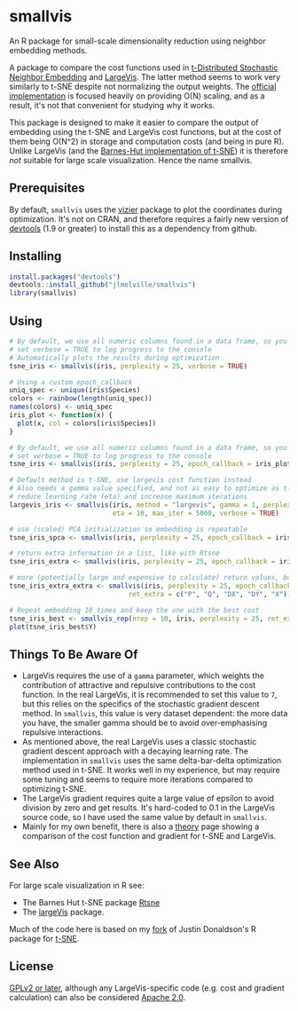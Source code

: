 # smallvis

An R package for small-scale dimensionality reduction using neighbor embedding 
methods.

A package to compare the cost functions used in [t-Distributed Stochastic Neighbor Embedding](https://lvdmaaten.github.io/tsne/) and 
[LargeVis](https://arxiv.org/abs/1602.00370). The latter method seems to work
very similarly to t-SNE despite not normalizing the output weights. The
[official implementation](https://github.com/lferry007/LargeVis) is focused 
heavily on providing O(N) scaling, and as a result, it's not that convenient for
studying why it works. 

This package is designed to make it easier to compare
the output of embedding using the t-SNE and LargeVis cost functions, but at the
cost of them being O(N^2) in storage and computation costs (and being in pure R).
Unlike LargeVis (and the 
[Barnes-Hut implementation of t-SNE](https://github.com/lvdmaaten/bhtsne)) it is
therefore *not* suitable for large scale visualization. Hence the name smallvis.

## Prerequisites

By default, `smallvis` uses the [vizier](https://github.com/jlmelville/vizier)
package to plot the coordinates during optimization. It's not on CRAN, and 
therefore requires a fairly new version of 
[devtools](https://cran.r-project.org/package=devtools) (1.9 or greater) to 
install this as a dependency from github.

## Installing

```R
install.packages("devtools")
devtools::install_github("jlmelville/smallvis")
library(smallvis)
```

## Using

```R
# By default, we use all numeric columns found in a data frame, so you don't need to filter out factor or strings
# set verbose = TRUE to log progress to the console
# Automatically plots the results during optimization
tsne_iris <- smallvis(iris, perplexity = 25, verbose = TRUE)

# Using a custom epoch_callback
uniq_spec <- unique(iris$Species)
colors <- rainbow(length(uniq_spec))
names(colors) <- uniq_spec
iris_plot <- function(x) {
  plot(x, col = colors[iris$Species])
}

# By default, we use all numeric columns found in a data frame, so you don't need to filter out factor or strings
# set verbose = TRUE to log progress to the console
tsne_iris <- smallvis(iris, perplexity = 25, epoch_callback = iris_plot, verbose = TRUE)

# Default method is t-SNE, use largevis cost function instead
# Also needs a gamma value specified, and not as easy to optimize as t-SNE:
# reduce learning rate (eta) and increase maximum iterations
largevis_iris <- smallvis(iris, method = "largevis", gamma = 1, perplexity = 25, epoch_callback = iris_plot, 
                          eta = 10, max_iter = 5000, verbose = TRUE)

# use (scaled) PCA initialization so embedding is repeatable
tsne_iris_spca <- smallvis(iris, perplexity = 25, epoch_callback = iris_plot, Y_init = "spca")

# return extra information in a list, like with Rtsne
tsne_iris_extra <- smallvis(iris, perplexity = 25, epoch_callback = iris_plot, ret_extra = TRUE)

# more (potentially large and expensive to calculate) return values, but you have to ask for them specifically
tsne_iris_extra_extra <- smallvis(iris, perplexity = 25, epoch_callback = iris_plot,
                              ret_extra = c("P", "Q", "DX", "DY", "X"))

# Repeat embedding 10 times and keep the one with the best cost
tsne_iris_best <- smallvis_rep(nrep = 10, iris, perplexity = 25, ret_extra = TRUE)
plot(tsne_iris_best$Y)
```

## Things To Be Aware Of

* LargeVis requires the use of a `gamma` parameter, which weights the contribution
of attractive and repulsive contributions to the cost function. In the real LargeVis,
it is recommended to set this value to `7`, but this relies on the specifics of
the stochastic gradient descent method. In `smallvis`, this value is very 
dataset dependent: the more data you have, the smaller gamma should be to avoid
over-emphasising repulsive interactions.
* As mentioned above, the real LargeVis uses a classic stochastic gradient 
descent approach with a decaying learning rate. The implementation in `smallvis`
uses the same delta-bar-delta optimization method used in t-SNE. It works well
in my experience, but may require some tuning and seems to require more 
iterations compared to optimizing t-SNE.
* The LargeVis gradient requires quite a large value of epsilon to
avoid division by zero and get results. It's hard-coded to 0.1 in the LargeVis
source code, so I have used the same value by default in `smallvis`.
* Mainly for my own benefit, there is also a 
[theory](https://jlmelville.github.io/smallvis/theory.html) page 
showing a comparison of the cost function and gradient for t-SNE and LargeVis.

## See Also

For large scale visualization in R see:

* The Barnes Hut t-SNE package [Rtsne](https://cran.r-project.org/package=Rtsne)
* The [largeVis](https://cran.r-project.org/package=largeVis) package.

Much of the code here is based on my [fork](https://github.com/jlmelville/rtsne) 
of Justin Donaldson's R package for [t-SNE](https://cran.r-project.org/package=tsne).

## License

[GPLv2 or later](https://www.gnu.org/licenses/gpl-2.0.txt), although any 
LargeVis-specific code (e.g. cost and gradient calculation) can also be 
considered [Apache 2.0](https://www.apache.org/licenses/LICENSE-2.0).
